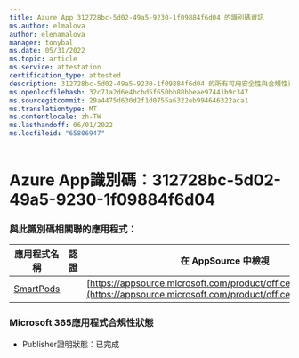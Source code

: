 ```yaml
---
title: Azure App 312728bc-5d02-49a5-9230-1f09884f6d04 的識別碼資訊
ms.author: elmalova
author: elenamalova
manager: tonybal
ms.date: 05/31/2022
ms.topic: article
ms.service: attestation
certification_type: attested
description: 312728bc-5d02-49a5-9230-1f09884f6d04 的所有可用安全性與合規性資訊。
ms.openlocfilehash: 32c71a2d6e4bcbd5f650bb88bbeae97441b9c347
ms.sourcegitcommit: 29a4475d630d2f1d0755a6322eb994646322aca1
ms.translationtype: MT
ms.contentlocale: zh-TW
ms.lasthandoff: 06/01/2022
ms.locfileid: "65806947"
---
```

# <a name="azure-app-id-312728bc-5d02-49a5-9230-1f09884f6d04"></a>Azure App識別碼：312728bc-5d02-49a5-9230-1f09884f6d04


### <a name="apps-associated-with-this-id"></a>與此識別碼相關聯的應用程式：
| **應用程式名稱** | **認證** | **在 AppSource 中檢視** |
|--------------|---------------|-----------------------|
| [SmartPods](../forward/WA200004105.md) |  | [https://appsource.microsoft.com/product/office/WA200004105](https://appsource.microsoft.com/product/office/WA200004105) |

### <a name="microsoft-365-app-compliance-status"></a>Microsoft 365應用程式合規性狀態
- Publisher證明狀態：已完成
